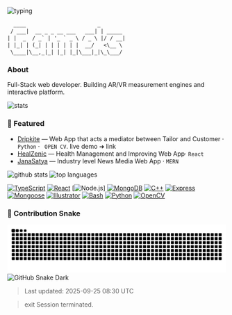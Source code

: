 <!-- header -->
<p align="left">
  <img src="https://readme-typing-svg.demolab.com?font=Fira+Code&size=22&pause=700&color=00FF41&center=true&width=650&lines=%3E+whoami%20%3A%20Aarzoo;%3E%20role%20%3A%20Full-Stack%20Developer%20%7C%20Aspiring%20AR/VR%20Engineer" alt="typing">
</p>

```text
  ____                       _       
 / ___|  __ _ _ __ ___   ___| | _____
| |  _  / _` | '_ ` _ \ / _ \ |/ / __|
| |_| | (_| | | | | | |  __/   <\__ \
 \____|\__,_|_| |_| |_|\___|_|\_\___/
```
### About
Full-Stack web developer. Building AR/VR measurement engines and interactive platform.

<img src="https://github-readme-stats.vercel.app/api?username=aarzooray&show_icons=true&theme=dark&hide_border=true" alt="stats" />

### 🔧 Featured
- [Dripkite](https://github.com//dripkite) — Web App that acts a mediator between Tailor and Customer · `Python` · ` OPEN CV`. live demo ➜ link
- [HealZenic](https://github.com/aarzooray/healzenicTest) — Health Management and Improving Web App· `React`
- [JanaSatya](https://github.com/aarzooray/janasatya) — Industry level News Media Web App · `MERN`


<img src="https://github-readme-stats.vercel.app/api?username=aarzooray&show_icons=true&theme=dark&hide_border=true" alt="github stats"/>
<img src="https://github-readme-stats.vercel.app/api/top-langs/?username=aarzooray&layout=compact&theme=dark&hide_border=true" alt="top languages"/>

[![TypeScript](https://img.shields.io/badge/-TypeScript-3178c6?style=flat-square&logo=typescript)](https://www.typescriptlang.org)
[![React](https://img.shields.io/badge/-React-0ea5e9?style=flat-square&logo=react)](https://reactjs.org)
[![Node.js](https://img.shields.io/badge/-Node.js-6b7280?style=flat-square&logo=node.js)]
[![MongoDB](https://img.shields.io/badge/-MongoDB-10b981?style=flat-square&logo=mongodb)](https://www.mongodb.com)
[![C++](https://img.shields.io/badge/-C++-2563eb?style=flat-square&logo=c%2b%2b)](https://isocpp.org)
[![Express](https://img.shields.io/badge/-Express-374151?style=flat-square&logo=express)](https://expressjs.com)
[![Mongoose](https://img.shields.io/badge/-Mongoose-b91c1c?style=flat-square&logo=mongoose)](https://mongoosejs.com)
[![Illustrator](https://img.shields.io/badge/-Illustrator-f97316?style=flat-square&logo=adobeillustrator)](https://www.adobe.com/products/illustrator.html)
[![Bash](https://img.shields.io/badge/-Bash-2d3748?style=flat-square&logo=gnubash)](https://www.gnu.org/software/bash)
[![Python](https://img.shields.io/badge/-Python-3776ab?style=flat-square&logo=python)](https://www.python.org)
[![OpenCV](https://img.shields.io/badge/-OpenCV-5a0fc8?style=flat-square&logo=opencv)](https://opencv.org)



### 🐍 Contribution Snake
![GitHub Snake Light](https://github.com/aarzooray/aarzooray/blob/output/github-contribution-grid-snake.svg#gh-light-mode-only)
![GitHub Snake Dark](https://github.com/aarzooray/aarzooray/blob/output/github-contribution-grid-snake-dark.svg#gh-dark-mode-only)


> Last updated: 2025-09-25 08:30 UTC

> exit
Session terminated.





